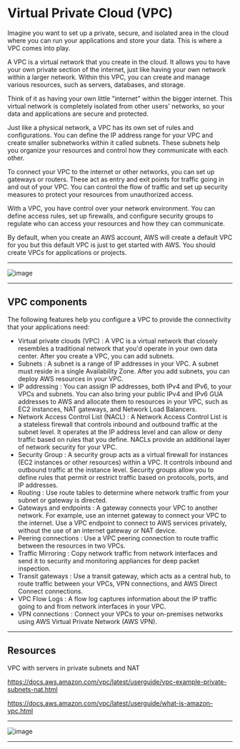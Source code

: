 # Virtual Private Cloud (VPC)

Imagine you want to set up a private, secure, and isolated area in the cloud where you can run your applications and store your data. This is where a VPC comes into play.

A VPC is a virtual network that you create in the cloud. It allows you to have your own private section of the internet, just like having your own network within a larger network. Within this VPC, you can create and manage various resources, such as servers, databases, and storage.

Think of it as having your own little "internet" within the bigger internet. This virtual network is completely isolated from other users' networks, so your data and applications are secure and protected.

Just like a physical network, a VPC has its own set of rules and configurations. You can define the IP address range for your VPC and create smaller subnetworks within it called subnets. These subnets help you organize your resources and control how they communicate with each other.

To connect your VPC to the internet or other networks, you can set up gateways or routers. These act as entry and exit points for traffic going in and out of your VPC. You can control the flow of traffic and set up security measures to protect your resources from unauthorized access.

With a VPC, you have control over your network environment. You can define access rules, set up firewalls, and configure security groups to regulate who can access your resources and how they can communicate.

By default, when you create an AWS account, AWS will create a default VPC for you but this default VPC is just to get started with AWS. You should create VPCs for applications or projects.

---

![image](https://github.com/iam-veeramalla/aws-devops-zero-to-hero/assets/43399466/12cc10b6-724c-42c9-b07b-d8a7ce124e24)

---

## VPC components

The following features help you configure a VPC to provide the connectivity that your applications need:

- Virtual private clouds (VPC) : A VPC is a virtual network that closely resembles a traditional network that you'd operate in your own data center. After you create a VPC, you can add subnets.
- Subnets : A subnet is a range of IP addresses in your VPC. A subnet must reside in a single Availability Zone. After you add subnets, you can deploy AWS resources in your VPC.
- IP addressing : You can assign IP addresses, both IPv4 and IPv6, to your VPCs and subnets. You can also bring your public IPv4 and IPv6 GUA addresses to AWS and allocate them to resources in your VPC, such as EC2 instances, NAT gateways, and Network Load Balancers.
- Network Access Control List (NACL) : A Network Access Control List is a stateless firewall that controls inbound and outbound traffic at the subnet level. It operates at the IP address level and can allow or deny traffic based on rules that you define. NACLs provide an additional layer of network security for your VPC.
- Security Group : A security group acts as a virtual firewall for instances (EC2 instances or other resources) within a VPC. It controls inbound and outbound traffic at the instance level. Security groups allow you to define rules that permit or restrict traffic based on protocols, ports, and IP addresses.
- Routing : Use route tables to determine where network traffic from your subnet or gateway is directed.
- Gateways and endpoints : A gateway connects your VPC to another network. For example, use an internet gateway to connect your VPC to the internet. Use a VPC endpoint to connect to AWS services privately, without the use of an internet gateway or NAT device.
- Peering connections : Use a VPC peering connection to route traffic between the resources in two VPCs.
- Traffic Mirroring : Copy network traffic from network interfaces and send it to security and monitoring appliances for deep packet inspection.
- Transit gateways : Use a transit gateway, which acts as a central hub, to route traffic between your VPCs, VPN connections, and AWS Direct Connect connections.
- VPC Flow Logs : A flow log captures information about the IP traffic going to and from network interfaces in your VPC.
- VPN connections : Connect your VPCs to your on-premises networks using AWS Virtual Private Network (AWS VPN).

---

## Resources

VPC with servers in private subnets and NAT

https://docs.aws.amazon.com/vpc/latest/userguide/vpc-example-private-subnets-nat.html

https://docs.aws.amazon.com/vpc/latest/userguide/what-is-amazon-vpc.html

---

![image](https://github.com/iam-veeramalla/aws-devops-zero-to-hero/assets/43399466/89d8316e-7b70-4821-a6bf-67d1dcc4d2fb)

---
